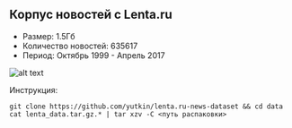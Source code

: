 ## Корпус новостей с Lenta.ru 

* Размер: 1.5Гб
* Количество новостей: 635617
* Период: Октябрь 1999 - Апрель 2017

![alt text](http://oi64.tinypic.com/1zg98pv.jpg "Logo Title Text 1")

Инструкция:
```
git clone https://github.com/yutkin/lenta.ru-news-dataset && cd data
cat lenta_data.tar.gz.* | tar xzv -C <путь распаковки>
```
